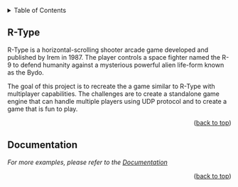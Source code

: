 <a id="readme-top"></a>



<!-- TABLE OF CONTENTS -->
<details>
  <summary>Table of Contents</summary>
  <ol>
    <li>
      <a href="#R-Type">R-Type</a>
    </li>
    <li><a href="#documentation">Usage</a></li>
  </ol>
</details>

<!-- R-Type -->
## R-Type

R-Type is a horizontal-scrolling shooter arcade game developed and published by Irem in 1987. The player controls a space fighter named the R-9 to defend humanity against a mysterious powerful alien life-form known as the Bydo.

The goal of this project is to recreate the a game similar to R-Type with multiplayer capabilities.
The challenges are to create a standalone game engine that can handle multiple players using UDP protocol and
to create a game that is fun to play.

<p align="right">(<a href="#readme-top">back to top</a>)</p>


## Documentation

_For more examples, please refer to the [Documentation](docs/src/SUMMARY.md)_

<p align="right">(<a href="#readme-top">back to top</a>)</p>

